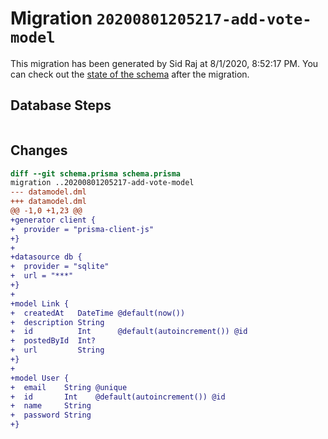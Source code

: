 # Migration `20200801205217-add-vote-model`

This migration has been generated by Sid Raj at 8/1/2020, 8:52:17 PM.
You can check out the [state of the schema](./schema.prisma) after the migration.

## Database Steps

```sql

```

## Changes

```diff
diff --git schema.prisma schema.prisma
migration ..20200801205217-add-vote-model
--- datamodel.dml
+++ datamodel.dml
@@ -1,0 +1,23 @@
+generator client {
+  provider = "prisma-client-js"
+}
+
+datasource db {
+  provider = "sqlite"
+  url = "***"
+}
+
+model Link {
+  createdAt   DateTime @default(now())
+  description String
+  id          Int      @default(autoincrement()) @id
+  postedById  Int?
+  url         String
+}
+
+model User {
+  email    String @unique
+  id       Int    @default(autoincrement()) @id
+  name     String
+  password String
+}
```



